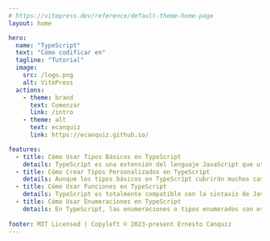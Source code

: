 ```yaml
---
# https://vitepress.dev/reference/default-theme-home-page
layout: home

hero:
  name: "TypeScript"
  text: "Cómo codificar en"
  tagline: "Tutorial"
  image:
    src: /logo.png
    alt: VitePress
  actions:
    - theme: brand
      text: Comenzar
      link: /intro
    - theme: alt
      text: ecanquiz
      link: https://ecanquiz.github.io/

features:
  - title: Cómo Usar Tipos Básicos en TypeScript
    details: TypeScript es una extensión del lenguaje JavaScript que utiliza el tiempo de ejecución de JavaScript con un verificador de tipos en tiempo de compilación. Esta combinación permite a los desarrolladores usar el ecosistema completo de JavaScript y las características del lenguaje, al mismo tiempo que agrega verificación de tipos estáticos opcionales, tipos de datos de enumeración, clases e interfaces. Este tutorial analizará la declaración de tipos y todos los tipos básicos utilizados en TypeScript.
  - title: Cómo Crear Tipos Personalizados en TypeScript
    details: Aunque los tipos básicos en TypeScript cubrirán muchos casos de uso, la creación de sus propios tipos personalizados basados en estos tipos básicos le permitirá asegurarse de que el verificador de tipos valide las estructuras de datos específicas de su proyecto. Este tutorial le mostrará cómo usar tipos personalizados con TypeScript, cómo componer esos tipos junto con uniones e intersecciones, y cómo usar tipos de utilidad para agregar flexibilidad a sus tipos personalizados.
  - title: Cómo Usar Funciones en TypeScript
    details: TypeScript es totalmente compatible con la sintaxis de JavaScript existente para funciones, al tiempo que agrega información de tipo y sobrecarga de funciones como nuevas características. Además de proporcionar documentación adicional a la función, la información de tipo también disminuirá las posibilidades de tener errores. En este tutorial, comenzará creando las funciones más básicas con información de tipo, luego pasará a escenarios más complejos, como el uso de parámetros de descanso y la sobrecarga de funciones.
  - title: Cómo Usar Enumeraciones en TypeScript
    details: En TypeScript, las enumeraciones o tipos enumerados son estructuras de datos de longitud constante que contienen un conjunto de valores constantes. Cada uno de estos valores constantes se conoce como miembro de la enumeración. Las enumeraciones son útiles cuando se establecen propiedades o valores que solo pueden ser una cierta cantidad de valores posibles. Este tutorial explicará la sintaxis utilizada para crear tipos de enumeración, el código JavaScript que el compilador de TypeScript crea bajo el capó y un caso de uso para enumeraciones en el desarrollo de juegos.
    
footer: MIT Licensed | Copyleft © 2023-present Ernesto Canquiz
---
```


